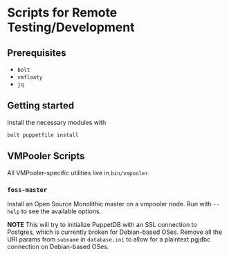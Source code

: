 # Scripts for Remote Testing/Development

## Prerequisites

* `bolt`
* `vmfloaty`
* `jq`

## Getting started

Install the necessary modules with
```
bolt puppetfile install
```

## VMPooler Scripts

All VMPooler-specific utilities live in `bin/vmpooler`.

### `foss-master`

Install an Open Source Monolithic master on a vmpooler node. Run with `--help`
to see the available options.

**NOTE** This will try to initialize PuppetDB with an SSL connection to
Postgres, which is currently broken for Debian-based OSes. Remove all the URI
params from `subname` in `database.ini` to allow for a plaintext pgjdbc
connection on Debian-based OSes.
